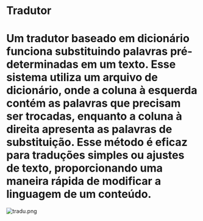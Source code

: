 # Tradutor
# Um tradutor baseado em dicionário funciona substituindo palavras pré-determinadas em um texto. Esse sistema utiliza um arquivo de dicionário, onde a coluna à esquerda contém as palavras que precisam ser trocadas, enquanto a coluna à direita apresenta as palavras de substituição. Esse método é eficaz para traduções simples ou ajustes de texto, proporcionando uma maneira rápida de modificar a linguagem de um conteúdo.
![tradu.png](..%2F..%2F..%2FPictures%2Ftradu.png)